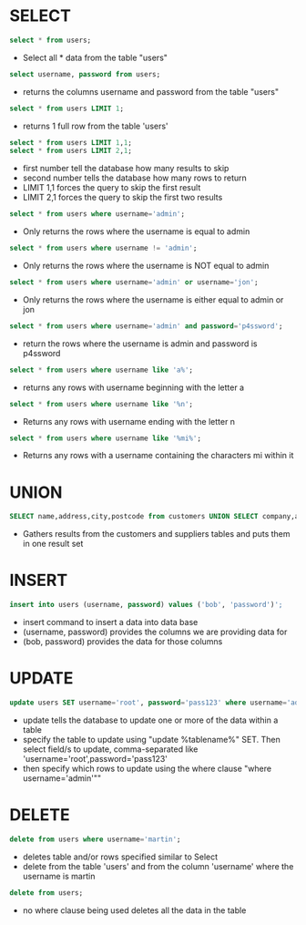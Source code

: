 # SELECT

```sql
select * from users;
```
- Select all * data from the table "users"

```sql
select username, password from users;
```
- returns the columns username and password from the table "users"

```sql
select * from users LIMIT 1;
```
- returns  1 full row from the table 'users'

```sql
select * from users LIMIT 1,1;
select * from users LIMIT 2,1;
```
- first number tell the database how many results to skip
- second number tells the database how many rows to return
- LIMIT 1,1 forces the query to skip the first result
- LIMIT 2,1 forces the query to skip the first two results

```sql
select * from users where username='admin';
```
- Only returns the rows where the username is equal to admin

```sql
select * from users where username != 'admin';
```
- Only returns the rows where the username is NOT equal to admin

```sql
select * from users where username='admin' or username='jon';
```
- Only returns the rows where the username is either equal to admin or jon

```sql
select * from users where username='admin' and password='p4ssword';
```
- return the rows where the username is admin and password is p4ssword

```sql 
select * from users where username like 'a%';
```
- returns any rows with username beginning with the letter a

```sql
select * from users where username like '%n';
```
- Returns any rows with username ending with the letter n

```sql
select * from users where username like '%mi%';
```
- Returns any rows with a username containing the characters mi within it

# UNION
```sql
SELECT name,address,city,postcode from customers UNION SELECT company,address,city,postcode from suppliers;
```
- Gathers results from the customers and suppliers tables and puts them in one result set

# INSERT
```sql
insert into users (username, password) values ('bob', 'password')';
```
- insert command to insert a data into data base 
- (username, password) provides the columns we are providing data for
- (bob, password) provides the data for those columns
# UPDATE
```sql
update users SET username='root', password='pass123' where username='admin';
```
- update tells the database to update one or more of the data within a table
- specify the table to update using "update %tablename%" SET. Then select field/s to update, comma-separated like 'username='root',password='pass123'
- then specify which rows to update using the where clause "where username='admin'""
# DELETE
```sql
delete from users where username='martin';
```
- deletes table and/or rows specified similar to Select
- delete from the table 'users' and from the column 'username' where the username is martin

```sql
delete from users;
```
- no where clause being used deletes all the data in the table




